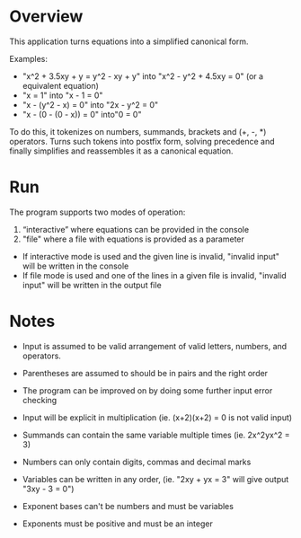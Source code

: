 Overview
============
This application turns equations into a simplified canonical form.

Examples:
* "x^2 + 3.5xy + y = y^2 - xy + y" into "x^2 - y^2 + 4.5xy = 0" (or a equivalent equation)
* "x = 1" into "x - 1 = 0"
* "x - (y^2 - x) = 0" into "2x - y^2 = 0"
* "x - (0 - (0 - x)) = 0" into"0 = 0"


To do this, it tokenizes on numbers, summands, brackets and (+, -, *) operators.
Turns such tokens into postfix form, solving precedence and finally simplifies
and reassembles it as a canonical equation.


Run
================
The program supports two modes of operation: 
1. “interactive” where equations can be provided in the console
2. "file" where a file with equations is provided as a parameter


* If interactive mode is used and the given line is invalid, "invalid input" will be written in the console
* If file mode is used and one of the lines in a given file is invalid, "invalid input" will be written in the output file


Notes
================
* Input is assumed to be valid arrangement of valid letters, numbers, and operators. 
* Parentheses are assumed to should be in pairs and the right order
* The program can be improved on by doing some further input error checking

* Input will be explicit in multiplication (ie. (x+2)(x+2) = 0 is not valid input)
* Summands can contain the same variable multiple times (ie. 2x^2yx^2 = 3)
* Numbers can only contain digits, commas and decimal marks
* Variables can be written in any order, (ie. "2xy + yx = 3" will give output "3xy - 3 = 0")
* Exponent bases can't be numbers and must be variables
* Exponents must be positive and must be an integer
